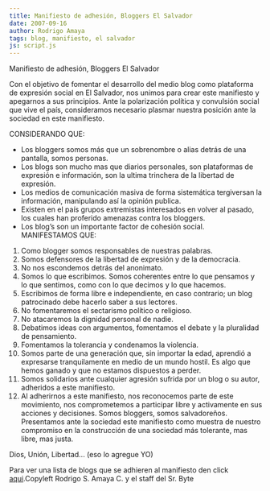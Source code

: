 ```yaml
---
title: Manifiesto de adhesión, Bloggers El Salvador
date: 2007-09-16
author: Rodrigo Amaya
tags: blog, manifiesto, el salvador
js: script.js
---
```


Manifiesto de adhesión, Bloggers El Salvador

Con el
      objetivo de fomentar el desarrollo del medio blog como plataforma de expresión social en El
      Salvador, nos unimos para crear este manifiesto y apegarnos a sus principios. Ante la
      polarización política y convulsión social que vive el país, consideramos necesario plasmar
      nuestra posición ante la sociedad en este manifiesto.

CONSIDERANDO QUE:

- Los bloggers somos más que un sobrenombre o alias detrás de una pantalla, somos personas.
- Los blogs son mucho mas que diarios personales, son plataformas de expresión e información, son la ultima trinchera de la libertad de expresión.
- Los medios de comunicación masiva de forma sistemática tergiversan la información, manipulando así la opinión publica.
- Existen en el país grupos extremistas interesados en volver al pasado, los cuales han proferido amenazas contra los bloggers.
- Los blog’s son un importante factor de cohesión social.
MANIFESTAMOS QUE:

1. Como blogger somos responsables de nuestras palabras.
2. Somos defensores de la libertad de expresión y de la democracia.
3. No nos escondemos detrás del anonimato.
4. Somos lo que escribimos. Somos coherentes entre lo que pensamos y lo que sentimos, como con lo que decimos y lo que hacemos.
5. Escribimos de forma libre e independiente, en caso contrario; un blog patrocinado debe hacerlo saber a sus lectores.
6. No fomentaremos el sectarismo político o religioso.
7. No atacaremos la dignidad personal de nadie.
8. Debatimos ideas con argumentos, fomentamos el debate y la pluralidad de pensamiento.
9. Fomentamos la tolerancia y condenamos la violencia.
10. Somos parte de una generación que, sin importar la edad, aprendió a expresarse tranquilamente en medio de un mundo hostil. Es algo que hemos ganado y que no estamos dispuestos a perder.
11. Somos solidarios ante cualquier agresión sufrida por un blog o su autor, adheridos a este manifiesto.
12. Al adherirnos a este manifiesto, nos reconocemos parte de este movimiento, nos comprometemos a participar libre y activamente en sus acciones y decisiones.
Somos bloggers, somos salvadoreños. Presentamos ante la
      sociedad este manifiesto como muestra de nuestro compromiso en la construcción de una sociedad
      más tolerante, mas libre, mas justa.

Dios, Unión, Libertad... (eso lo
      agregue YO)

Para ver una lista de blogs que se adhieren al manifiesto
      den click [aqui](http://www.svbloggers.ysifueraposible.org/).Copyleft Rodrigo S. Amaya C. y el staff del Sr.
      Byte